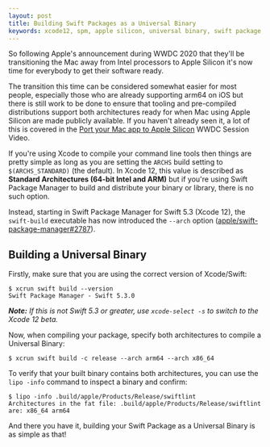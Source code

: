 ```yaml
---
layout: post
title: Building Swift Packages as a Universal Binary
keywords: xcode12, spm, apple silicon, universal binary, swift package, swift build, arm64, intel
---
```


So following Apple's announcement during WWDC 2020 that they'll be transitioning the Mac away from Intel processors to Apple Silicon it's now time for everybody to get their software ready.

The transition this time can be considered somewhat easier for most people, especially those who are already supporting arm64 on iOS but there is still work to be done to ensure that tooling and pre-compiled distributions support both architectures ready for when Mac using Apple Silicon are made publicly available. If you haven't already seen it, a lot of this is covered in the [Port your Mac app to Apple Silicon](https://developer.apple.com/videos/play/wwdc2020/10214/) WWDC Session Video.

If you're using Xcode to compile your command line tools then things are pretty simple as long as you are setting the `ARCHS` build setting to `$(ARCHS_STANDARD)` (the default). In Xcode 12, this value is described as **Standard Architectures (64-bit Intel and ARM)** but if you're using Swift Package Manager to build and distribute your binary or library, there is no such option.

Instead, starting in Swift Package Manager for Swift 5.3 (Xcode 12), the `swift-build` executable has now introduced the `--arch` option ([apple/swift-package-manager#2787](https://github.com/apple/swift-package-manager/pull/2787)).

## Building a Universal Binary

Firstly, make sure that you are using the correct version of Xcode/Swift:

```
$ xcrun swift build --version
Swift Package Manager - Swift 5.3.0
```

_**Note:** If this is not Swift 5.3 or greater, use `xcode-select -s` to switch to the Xcode 12 beta._

Now, when compiling your package, specify both architectures to compile a Universal Binary:

```
$ xcrun swift build -c release --arch arm64 --arch x86_64
```

To verify that your built binary contains both architectures, you can use the `lipo -info` command to inspect a binary and confirm:

```
$ lipo -info .build/apple/Products/Release/swiftlint
Architectures in the fat file: .build/apple/Products/Release/swiftlint are: x86_64 arm64
```

And there you have it, building your Swift Package as a Universal Binary is as simple as that!
